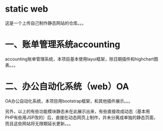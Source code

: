 # static web
这是一个上传自己制作静态网站的仓库。。。

# 一、账单管理系统accounting
accounting账单管理系统，本项目基本使用layui框架，除日期插件和highchart图表。。。

# 二、办公自动化系统（web）OA
OA办公自动化系统，本项目用bootstrap框架，和其他插件展示。。。

另外，以上的有些功能模块静态未在此展示出来，有些直接改成动态（基本用PHP有些用JSP改的）后，直接在动态网页上制作，并未分离成单独的静态页面，而且这些网站将无限期延长更新。。。
